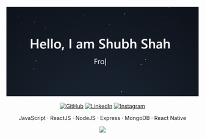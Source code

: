 ![Intro](https://raw.githubusercontent.com/shahshubh/shahshubh/master/intro.gif)


<p align="center">
	<a href="https://github.com/shahshubh"><img src="https://img.shields.io/github/followers/shahshubh?label=GitHub&style=social" alt="GitHub"></a>
	<a href="https://www.linkedin.com/in/shubh-shah-2326081a3/"><img src="https://img.shields.io/badge/LinkedIn--_.svg?style=social&logo=linkedin" alt="LinkedIn"></a>
    <a href="https://www.instagram.com/shah_shubh_/"><img src="https://img.shields.io/badge/-Instagram-%233781da" alt="Instagram" /></a>
</p>

<p align="center">
	JavaScript · ReactJS · NodeJS · Express · MongoDB · React Native
</p>

<p align="center">
	<img src="https://github-readme-stats.vercel.app/api/?username=shahshubh&show_icons=true&title_color=3380C4&icon_color=3380C4&text_color=edf2f7&bg_color=151515"></img>
</p>

<!--
**shahshubh/shahshubh** is a ✨ _special_ ✨ repository because its `README.md` (this file) appears on your GitHub profile.

Here are some ideas to get you started:

- 🔭 I’m currently working on ...
- 🌱 I’m currently learning ...
- 👯 I’m looking to collaborate on ...
- 🤔 I’m looking for help with ...
- 💬 Ask me about ...
- 📫 How to reach me: ...
- 😄 Pronouns: ...
- ⚡ Fun fact: ...
-->

